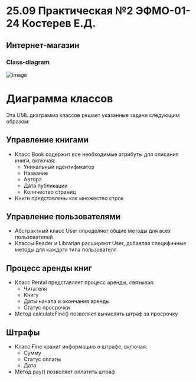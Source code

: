 # 25.09 Практическая №2 ЭФМО-01-24 Костерев Е.Д.
## Интернет-магазин

### Class-diagram
![image](https://github.com/user-attachments/assets/bd5c6fdf-1436-48f0-864b-ac9d0ec14b2a)


# Диаграмма классов

Эта UML диаграмма классов решает указанные задачи следующим образом:

## Управление книгами
- Класс Book содержит все необходимые атрибуты для описания книги, включая:
  - Уникальный идентификатор
  - Название
  - Автора
  - Дата публикации
  - Количество страниц
- Книги представлены как множество строк

## Управление пользователями  
- Абстрактный класс User определяет общие методы для всех пользователей
- Классы Reader и Librarian расширяют User, добавляя специфичные методы для каждого типа пользователя

## Процесс аренды книг
- Класс Rental представляет процесс аренды, связывая:
  - Читателя
  - Книгу
  - Даты начала и окончания аренды
  - Статус просрочки
- Метод calculateFine() позволяет вычислять штраф за просрочку

## Штрафы
- Класс Fine хранит информацию о штрафе, включая:
  - Сумму
  - Статус оплаты
  - Дата
- Метод pay() позволяет оплатить штраф
